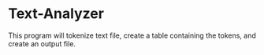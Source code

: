 # Text-Analyzer
This program will tokenize text file, create a table containing the tokens, and create an output file.
